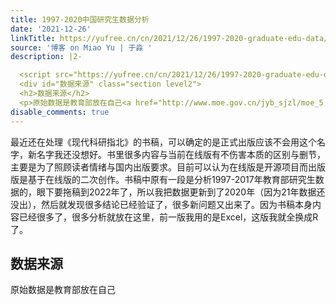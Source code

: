 ```yaml
---
title: 1997-2020中国研究生数据分析
date: '2021-12-26'
linkTitle: https://yufree.cn/cn/2021/12/26/1997-2020-graduate-edu-data/
source: '博客 on Miao Yu | 于淼 '
description: |2-

  <script src="https://yufree.cn/cn/2021/12/26/1997-2020-graduate-edu-data/index_files/header-attrs/header-attrs.js"></script> <p>最近还在处理《现代科研指北》的书稿，可以确定的是正式出版应该不会用这个名字，新名字我还没想好。书里很多内容与当前在线版有不伤害本质的区别与删节，主要是为了照顾读者情绪与国内出版要求。目前可以认为在线版是开源项目而出版版是基于在线版的二次创作。书稿中原有一段是分析1997-2017年教育部研究生数据的，眼下要拖稿到2022年了，所以我把数据更新到了2020年（因为21年数据还没出），然后就发现很多结论已经验证了，很多新问题又出来了。因为书稿本身内容已经很多了，很多分析就放在这里，前一版我用的是Excel，这版我就全换成R了。</p>
  <div id="数据来源" class="section level2">
  <h2>数据来源</h2>
  <p>原始数据是教育部放在自己<a href="http://www.moe.gov.cn/jyb_sjzl/moe_5 ...
disable_comments: true
---
```


<script src="https://yufree.cn/cn/2021/12/26/1997-2020-graduate-edu-data/index_files/header-attrs/header-attrs.js"></script> <p>最近还在处理《现代科研指北》的书稿，可以确定的是正式出版应该不会用这个名字，新名字我还没想好。书里很多内容与当前在线版有不伤害本质的区别与删节，主要是为了照顾读者情绪与国内出版要求。目前可以认为在线版是开源项目而出版版是基于在线版的二次创作。书稿中原有一段是分析1997-2017年教育部研究生数据的，眼下要拖稿到2022年了，所以我把数据更新到了2020年（因为21年数据还没出），然后就发现很多结论已经验证了，很多新问题又出来了。因为书稿本身内容已经很多了，很多分析就放在这里，前一版我用的是Excel，这版我就全换成R了。</p>
<div id="数据来源" class="section level2">
<h2>数据来源</h2>
<p>原始数据是教育部放在自己<a href="http://www.moe.gov.cn/jyb_sjzl/moe_5 ...